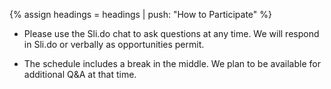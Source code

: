 {% assign headings = headings | push: "How to Participate" %}

* Please use the Sli.do chat to ask questions at any time.  We will respond in Sli.do or verbally as opportunities permit.

* The schedule includes a break in the middle. We plan to be available for additional Q&A at that time.
